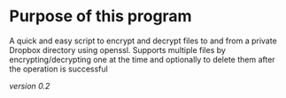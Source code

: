 Purpose of this program
======================

A quick and easy script to encrypt and decrypt files to and from a private Dropbox directory using openssl. 
Supports multiple files by encrypting/decrypting one at the time and optionally to delete them after the operation is successful

_version 0.2_
